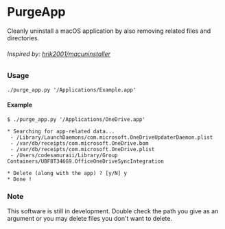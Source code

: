 # PurgeApp
Cleanly uninstall a macOS application by also removing related files and directories.

###### Inspired by: [hrik2001/macuninstaller](https://github.com/hrik2001/macuninstaller)

### Usage
```
./purge_app.py '/Applications/Example.app'
```

#### Example
```
$ ./purge_app.py '/Applications/OneDrive.app'

* Searching for app-related data...
 - /Library/LaunchDaemons/com.microsoft.OneDriveUpdaterDaemon.plist
 - /var/db/receipts/com.microsoft.OneDrive.bom
 - /var/db/receipts/com.microsoft.OneDrive.plist
 - /Users/codesamuraii/Library/Group Containers/UBF8T346G9.OfficeOneDriveSyncIntegration

* Delete (along with the app) ? [y/N] y
* Done !
```

### Note
This software is still in development. Double check the path you give as an argument or you may delete files you don't want to delete.
